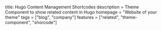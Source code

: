 title: Hugo Content Management Shortcodes
description = Theme Component to show related content in Hugo
homepage = "Website of your theme"
tags = ["blog", "company"]
features = ["related", "theme-component", "shorcode"]

